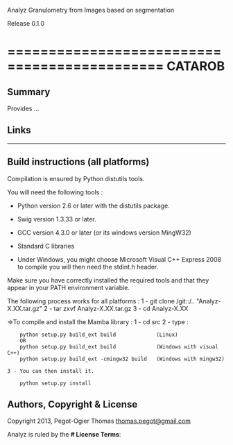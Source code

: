Analyz Granulometry from Images based on segmentation

Release 0.1.0

=============================================
CATAROB
=============================================


Summary
-------

Provides ...


Links
-----


-----------------------------------------------
Build instructions (all platforms)
----------------------------------------------

Compilation is ensured by Python distutils tools.

You will need the following tools :

 * Python version 2.6 or later with the distutils package.
 * Swig version 1.3.33 or later.
 * GCC version 4.3.0 or later (or its windows version MingW32)
 * Standard C libraries
 
 * Under Windows, you might choose Microsoft Visual C++ Express 2008 to compile
 you will then need the stdint.h header.

Make sure you have correctly installed the required tools and that
they appear in your PATH environment variable.

The following process works for all platforms :
    1 - git clone /git::/.. "Analyz-X.XX.tar.gz"
    2 - tar zxvf Analyz-X.XX.tar.gz
    3 - cd Analyz-X.XX

=>To compile and install the Mamba library :
    1 - cd src
    2 - type :
    
        python setup.py build_ext build             (Linux)
        OR
        python setup.py build_ext build             (Windows with visual C++)
        python setup.py build_ext -cmingw32 build   (Windows with mingw32)
        
    3 - You can then install it.
    
        python setup.py install
    

Authors, Copyright & License
----------------------------

Copyright 2013, Pegot-Ogier Thomas <thomas.pegot@gmail.com>

Analyz is ruled by the **# License Terms**:

